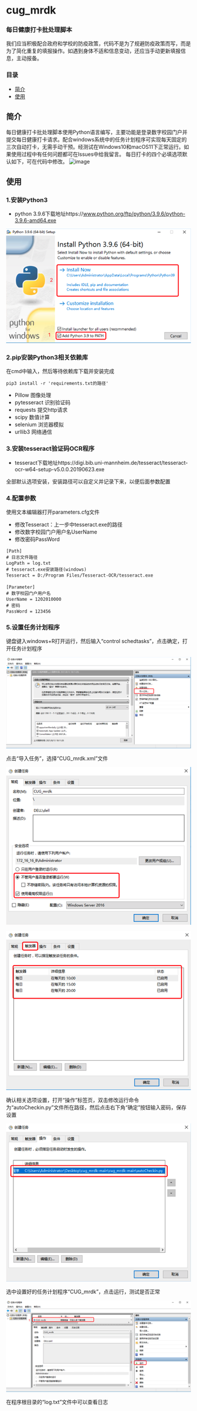 # cug_mrdk
### 每日健康打卡批处理脚本

我们应当积极配合政府和学校的防疫政策，代码不是为了规避防疫政策而写，而是为了简化重复的填报操作。如遇到身体不适和信息变动，还应当手动更新填报信息，主动报备。

### 目录

- [简介](#简介)
- [使用](#使用)

## 简介

每日健康打卡批处理脚本使用Python语言编写，主要功能是登录数字校园门户并提交每日健康打卡请求。配合windows系统中的任务计划程序可实现每天固定的三次自动打卡，无需手动干预。经测试在Windows10和macOS11下正常运行。如果使用过程中有任何问题都可在Issues中给我留言。
每日打卡的四个必填选项默认如下，可在代码中修改。
<img width="498" alt="image" src="https://user-images.githubusercontent.com/85672963/129350651-b32216e6-7b00-4214-9ff5-2b77b1af95e2.png">

## 使用

### 1.安装Python3

- python 3.9.6下载地址https://www.python.org/ftp/python/3.9.6/python-3.9.6-amd64.exe

![image-20210813171154417](./pictures/image-20210813171154417.png)



### 2.pip安装Python3相关依赖库

在cmd中输入，然后等待依赖库下载并安装完成

```shell
pip3 install -r 'requirements.txt的路径'
```

- Pillow  图像处理
- pytesseract  识别验证码
- requests  提交http请求
- scipy  数值计算
- selenium  浏览器模拟
- urllib3  网络通信

### 3.安装tesseract验证码OCR程序

- tesseract下载地址https://digi.bib.uni-mannheim.de/tesseract/tesseract-ocr-w64-setup-v5.0.0.20190623.exe

全部默认选项安装，安装路径可以自定义并记录下来，以便后面参数配置

### 4.配置参数

使用文本编辑器打开parameters.cfg文件

- 修改Tesseract：上一步中tesseract.exe的路径
- 修改数字校园门户用户名UserName
- 修改密码PassWord

```shell
[Path]
# 日志文件路径
LogPath = log.txt
# tesseract.exe安装路径(windows)
Tesseract = D:/Program Files/Tesseract-OCR/tesseract.exe

[Parameter]
# 数字校园门户用户名
UserName = 1202010000
# 密码
PassWord = 123456
```

### 5.设置任务计划程序

键盘键入windows+R打开运行，然后输入“control schedtasks”，点击确定，打开任务计划程序

![image-20210813185238326](./pictures/image-20210813185238326.png)

点击“导入任务”，选择“CUG_mrdk.xml”文件

![image-20210813185457184](./pictures/image-20210813185457184.png)

![image-20210813185525413](./pictures/image-20210813185525413.png)

确认相关选项设置，打开“操作”标签页，双击修改运行命令为“autoCheckin.py”文件所在路径，然后点击右下角“确定”按钮输入密码，保存设置

![image-20210813185826179](./pictures/image-20210813185826179.png)

选中设置好的任务计划程序“CUG_mrdk”，点击运行，测试是否正常

![image-20210813190117343](./pictures/image-20210813190117343.png)

在程序根目录的“log.txt”文件中可以查看日志

